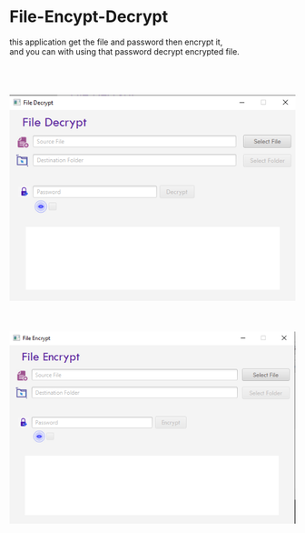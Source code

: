 # File-Encypt-Decrypt
this application get the file and password then encrypt it,<br>
and you can with using that password decrypt encrypted file.<br>
<br><br><br><br>
![Screenshot](decrypt.png)<br>
<br>
<br>
<br>
![Screenshot](encrypt.png)
